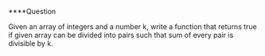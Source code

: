 ****Question

Given an array of integers and a number k, write a function that returns true if given array can be divided into pairs
such that sum of every pair is divisible by k.
